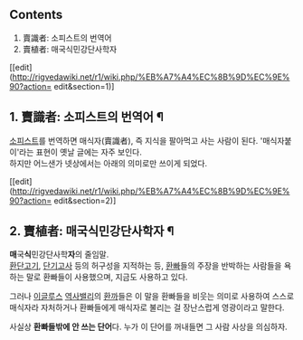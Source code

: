 ## Contents

    

1. 賣識者: 소피스트의 번역어 
2. 賣植者: 매국식민강단사학자 

[[edit](http://rigvedawiki.net/r1/wiki.php/%EB%A7%A4%EC%8B%9D%EC%9E%90?action=
edit&section=1)]

## 1. 賣識者: 소피스트의 번역어 ¶

[소피스트](%EC%86%8C%ED%94%BC%EC%8A%A4%ED%8A%B8.md)를 번역하면 매식자(賣識者), 즉 지식을 팔아먹고
사는 사람이 된다. '매식자붙이'라는 표현이 옛날 글에는 자주 보인다.  
하지만 어느샌가 넷상에서는 아래의 의미로만 쓰이게 되었다.

  

[[edit](http://rigvedawiki.net/r1/wiki.php/%EB%A7%A4%EC%8B%9D%EC%9E%90?action=
edit&section=2)]

## 2. 賣植者: 매국식민강단사학자 ¶

**매**국**식**민강단사학**자**의 줄임말.  
[환단고기](%ED%99%98%EB%8B%A8%EA%B3%A0%EA%B8%B0.md),
[단기고사](%EB%8B%A8%EA%B8%B0%EA%B3%A0%EC%82%AC.md) 등의 허구성을 지적하는 등,
[환빠](%ED%99%98%EB%B9%A0.md)들의 주장을 반박하는 사람들을 욕하는 말로 환빠들이 사용했으며, 지금도 사용하고 있다.

  

그러나 [이글루스](%EC%9D%B4%EA%B8%80%EB%A3%A8%EC%8A%A4.md) [역사밸리](%EC%97%AD%EC%82%AC%20%EB%B0%B8%EB%A6%AC.md)의
[환까](%ED%99%98%EA%B9%8C.md)들은 이 말을 환빠들을 비웃는 의미로 사용하여 스스로 매식자라 자처하거나 환빠들에게
매식자로 불리는 걸 장난스럽게 영광이라고 말한다.

  

사실상 **환빠들밖에 안 쓰는 단어**다. 누가 이 단어를 꺼내들면 그 사람 사상을 의심하자.

